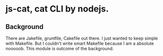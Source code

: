 # js-cat, cat CLI by nodejs.


## Background

There are Jakefile, gruntfile, Cakefile out there. I just wanted to keep simple with Makefile. But I couldn't write smart Makefile because I am a absolute nooooob. This module is outcome of the background.
